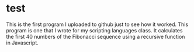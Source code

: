 # test
This is the first program I uploaded to github just to see how it worked. 
This program is one that I wrote for my scripting languages class. It calculates the first 40 numbers of the Fibonacci sequence
using a recursive function in Javascript.
